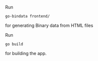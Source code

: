 
Run 

`go-bindata frontend/`

for generating Binary data from HTML files


Run 

`go build`

for building the app.